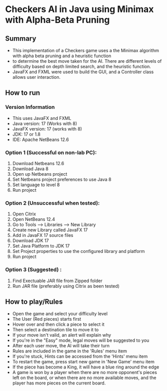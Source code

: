 # Checkers AI in Java using Minimax with Alpha-Beta Pruning

## Summary

* This implementation of a Checkers game uses a the Minimax algorithm with alpha beta pruning and a heuristic function 
* to determine the best move taken for the AI. There are different levels of difficulty based on depth limited search, and the heuristic function.
* JavaFX and FXML were used to build the GUI, and a Controller class allows user interaction.

## How to run

### Version Information

* This uses JavaFX and FXML
* Java version: 17 (Works with 8)
* JavaFX version: 17 (works with 8)
* JDK: 17 or 1.8
* IDE: Apache NetBeans 12.6

### Option 1 (Successful on non-lab PC):
1. Download Netbeans 12.6
2. Download Java 8
3. Open up Netbeans project
4. Set Netbeans project preferences to use Java 8 
5. Set language to level 8
6. Run project


### Option 2 (Unsuccessful when tested):
1. Open Citrix
2. Open NetBeans 12.4
3. Go to Tools --> Libraries --> New Library
4. Create new Library called JavaFX 17
5. Add in JavaFX 17 source files
6. Download JDK 17 
7. Set Java Platform to JDK 17
8. Set Project properties to use the configured library and platform
9. Run project

### Option 3 (Suggested) :
1. Find Exectuable JAR file from Zipped folder
2. Run JAR file (preferably using Citrix as been tested)

## How to play/Rules

* Open the game and select your difficulty level
* The User (Red pieces) starts first
* Hover over and then click a piece to select it
* Then select a destination tile to move it to
* If your move isn't valid, an alert will explain why
* If you're in the "Easy" mode, legal moves will be suggested to you
* After each user move, the AI will take their turn
* Rules are included in the game in the 'Rules' menu item
* If you're stuck, Hints can be accessed from the 'Hints' menu item
* To restart the game, press start new game in 'New Game' menu item
* If the piece has become a King, it will have a blue ring around the edge
* A game is won by a player when there are no more opponent's pieces left on the board, or when there are no more available moves, and the player has more pieces on the current board.
